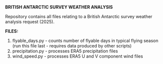 **BRITISH ANTARCTIC SURVEY WEATHER ANALYSIS**

Repository contains all files relating to a British Antarctic survey weather analysis request (2025).

**FILES:**

1. flyable_days.py - counts number of flyable days in typical flying season (run this file last - requires data produced by other scripts)
2. precipitation.py - processes ERA5 precipitation files
3. wind_speed.py - processes ERA5 U and V component wind files

